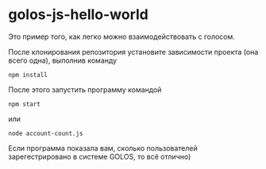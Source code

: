 # golos-js-hello-world

Это пример того, как легко можно взаимодействовать с голосом.

После клонирования репозитория установите зависимости проекта (она всего одна), выполнив команду

    npm install

После этого запустить программу командой

    npm start

или

    node account-count.js

Если программа показала вам, сколько пользователей зарегестрировано в системе GOLOS, то всё отлично)
